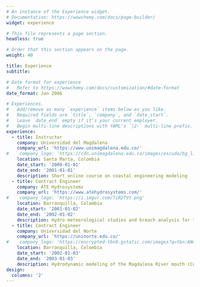 ```yaml
---
# An instance of the Experience widget.
# Documentation: https://wowchemy.com/docs/page-builder/
widget: experience

# This file represents a page section.
headless: true

# Order that this section appears on the page.
weight: 40

title: Experience
subtitle:

# Date format for experience
#   Refer to https://wowchemy.com/docs/customization/#date-format
date_format: Jan 2006

# Experiences.
#   Add/remove as many `experience` items below as you like.
#   Required fields are `title`, `company`, and `date_start`.
#   Leave `date_end` empty if it's your current employer.
#   Begin multi-line descriptions with YAML's `|2-` multi-line prefix.
experience:
  - title: Instructor
    company: Universidad del Magdalena
    company_url: 'https://www.unimagdalena.edu.co/'
#    company_logo: 'https://cdn.unimagdalena.edu.co/images/escudo/bg_light/128.png'
    location: Santa Marta, Colombia
    date_start: '2000-01-01'
    date_end: '2001-01-01'
    description: Short online course on coastal engineering modeling
  - title: Contract Engineer
    company: ATE Hydrosystems
    company_url: 'https://www.atehydrosystems.com/'
#    company_logo: 'https://i.imgur.com/TiR2TVt.png'
    location: Barranquilla, Colombia
    date_start: '2001-01-02'
    date_end: '2002-01-02'
    description: Hydro-meteorological studies and breach analysis for tailings storage facilities
  - title: Contract Engineer
    company: Universidad del Norte
    company_url: 'https://uninorte.edu.co/'
#    company_logo: 'https://encrypted-tbn0.gstatic.com/images?q=tbn:ANd9GcQDBb15zio8gKuIEDJZXkEHyB9pSmOQ7MxZEQ&usqp=CAU'
    location: Barranquilla, Colombia
    date_start: '2002-01-03'
    date_end: '2003-01-03'
    description: Hydrodynamic modeling of the Magdalena River mouth (Colombia) as part of a feasibility study to assess navigability
design:
  columns: '2'
---
```

